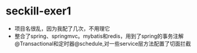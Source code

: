 # seckill-exer1

- 项目名很乱，因为我配了几次，不用理它
- 整合了spring、springmvc。mybatis和redis，用到了spring的事务注解@Transactional和定时器@schedule,对一些service层方法配置了切面拦截


